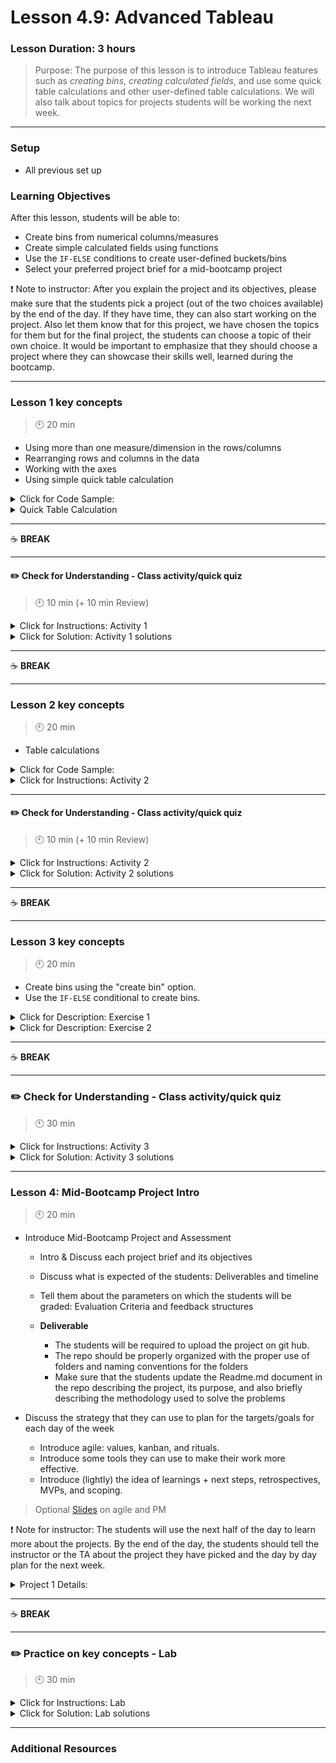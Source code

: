 # Lesson 4.9: Advanced Tableau

### Lesson Duration: 3 hours

> Purpose: The purpose of this lesson is to introduce Tableau features such as _creating bins_, _creating calculated fields_, and use some quick table calculations and other user-defined table calculations. We will also talk about topics for projects students will be working the next week.

---

### Setup

- All previous set up

### Learning Objectives

After this lesson, students will be able to:

- Create bins from numerical columns/measures
- Create simple calculated fields using functions
- Use the `IF-ELSE` conditions to create user-defined buckets/bins
- Select your preferred project brief for a mid-bootcamp project

:exclamation: Note to instructor: After you explain the project and its objectives, please make sure that the students pick a project (out of the two choices available) by the end of the day. If they have time, they can also start working on the project. Also let them know that for this project, we have chosen the topics for them but for the final project, the students can choose a topic of their own choice. It would be important to emphasize that they should choose a project where they can showcase their skills well, learned during the bootcamp.

---

### Lesson 1 key concepts

> :clock10: 20 min

- Using more than one measure/dimension in the rows/columns
- Rearranging rows and columns in the data
- Working with the axes
- Using simple quick table calculation

<details>
  <summary> Click for Code Sample:  </summary>

- In this exercise, we are trying to compare Control and Test Variations along with the number of clients who were present in the different steps in the complete process.
- Please refer to the tableau public link [here](https://public.tableau.com/profile/himanshu.aggarwal2552#!/vizhome/lesson_4_9_1/number_participants_by_variation-Step3).
- Instructions to obtain the plots are mentioned in the individual sheets
- Tableau files are also attached to the folder.

</details>

<details>
  <summary> Quick Table Calculation </summary>

![quick_table_calculation](https://education-team-2020.s3-eu-west-1.amazonaws.com/data-analytics/4.9-quick_table_calculation.png).

</details>

---

:coffee: **BREAK**

---

#### :pencil2: Check for Understanding - Class activity/quick quiz

> :clock10: 10 min (+ 10 min Review)

<details>
  <summary> Click for Instructions: Activity 1 </summary>

Encourage the students to play around with the features to learn more. Some of the things that the students can do could be:

- Reproduce the plot.
- Switch rows and columns and check if the plot looks better visually.
- Add another measure along with the Count of clients.
- Switch Test to the left and Control to the right.
- Color code the data based on the process step.
- For the tip detail add some other piece of information. <!-- 🚨🚨🚨 @himanshu: what does this mean? -->

</details>

<details>
  <summary>Click for Solution: Activity 1 solutions</summary>

- See [public tableau for solution](https://public.tableau.com/profile/alabarga#!/vizhome/Unit4-Lessons/lesson4_9_1a).

</details>

---

:coffee: **BREAK**

---

### Lesson 2 key concepts

> :clock10: 20 min

- Table calculations

<details>
  <summary> Click for Code Sample:  </summary>

- In this exercise, we are trying to find the percent of dropouts in each step of the process/ percent of people who continued to the next stage. And we are trying to compare between Control and Test variations.
- Please refer to the tableau public link [here](https://public.tableau.com/profile/himanshu.aggarwal2552#!/vizhome/lesson_4_9_2_table_calculations/percentage_drops3).
- Instructions to obtain the plots are mentioned in the individual sheets
- Tableau files are also attached to the folder.

:exclamation: Note for instructor: Encourage the students to play around with the features to learn more. The instructor should suggest some ideas for the students to try.

</details>

<details>
  <summary> Click for Instructions: Activity 2 </summary>

![table_calculations](https://education-team-2020.s3-eu-west-1.amazonaws.com/data-analytics/4.9-table_calculations.png)

</details>

---

#### :pencil2: Check for Understanding - Class activity/quick quiz

> :clock10: 10 min (+ 10 min Review)

<details>
  <summary> Click for Instructions: Activity 2 </summary>

- Create a plot showing the number of confirmations per week.
- Plot a different line for each variation.
- Use Table calculations to show a running total of confirmations.

</details>

<details>
  <summary>Click for Solution: Activity 2 solutions</summary>

- See [public tableau for solution](https://public.tableau.com/profile/alabarga#!/vizhome/Unit4-Lessons/lesson4_9_2).

</details>

---

:coffee: **BREAK**

---

### Lesson 3 key concepts

> :clock10: 20 min

- Create bins using the "create bin" option.
- Use the `IF-ELSE` conditional to create bins.

<details>
  <summary> Click for Description: Exercise 1  </summary>

- In the first exercise, we will create bins from the measure Client Age. We will see the distribution of how many people participated in each age group.
- Please refer to the tableau public link [here](https://public.tableau.com/profile/himanshu.aggarwal2552#!/vizhome/lesson_4_9_3_calculated_fields_with_bins/createbinsbuckets).
- Tableau files are also attached to the folder.

:exclamation: Note for instructor: Encourage the students to play around with the features to learn more.

![creating_bins_age_column](https://education-team-2020.s3-eu-west-1.amazonaws.com/data-analytics/4.9-creating_bins_age_column.png)

</details>

<details>
  <summary> Click for Description: Exercise 2  </summary>

- In the second exercise, we will use the `IF-ELSE` condition to create bins, and compare the average balances of each age group created.
- Please refer to the tableau public link [here](https://public.tableau.com/profile/himanshu.aggarwal2552#!/vizhome/lesson_4_9_3_calculated_fields_with_bins/createbinsbuckets).
- Tableau files are also attached to the folder.

![age_buckets](https://education-team-2020.s3-eu-west-1.amazonaws.com/data-analytics/4.9-age_buckets.png)

:exclamation: Note for instructors: Encourage the students to play around with the features to learn more. The instructor should suggest some ideas for the students to try there.

</details>

---

:coffee: **BREAK**

---

### :pencil2: Check for Understanding - Class activity/quick quiz

> :clock10: 30 min

<details>
  <summary> Click for Instructions: Activity 3 </summary>

- Create bins for the **Balance** measurement.
- Compare the distribution of balance for male and female customers (you may need to filter out some records).

</details>

<details>
  <summary>Click for Solution: Activity 3 solutions</summary>

- See [public tableau for solution](https://public.tableau.com/profile/alabarga#!/vizhome/Unit4-Lessons/lesson4_9_3).

</details>

---

### Lesson 4: Mid-Bootcamp Project Intro

> :clock10: 20 min

- Introduce Mid-Bootcamp Project and Assessment

  - Intro & Discuss each project brief and its objectives
  - Discuss what is expected of the students: Deliverables and timeline
  - Tell them about the parameters on which the students will be graded: Evaluation Criteria and feedback structures

  - **Deliverable**

    - The students will be required to upload the project on git hub.
    - The repo should be properly organized with the proper use of folders and naming conventions for the folders
    - Make sure that the students update the Readme.md document in the repo describing the project, its purpose, and also briefly describing the methodology used to solve the problems

- Discuss the strategy that they can use to plan for the targets/goals for each day of the week
  - Introduce agile: values, kanban, and rituals.
  - Introduce some tools they can use to make their work more effective.
  - Introduce (lightly) the idea of learnings + next steps, retrospectives, MVPs, and scoping.

> Optional [Slides](https://docs.google.com/presentation/d/1zWa1rrhr8CxyLynC4nEBPnTBaxflUMo5YUzG1KtICf0/edit?usp=sharing) on agile and PM

:exclamation: Note for instructor: The students will use the next half of the day to learn more about the projects. By the end of the day, the students should tell the instructor or the TA about the project they have picked and the day by day plan for the next week.

<details>
  <summary> Project 1 Details:  </summary>

> Note: Please check the `Unit 05` folder for the details. Students should let the instructor/TA know which project they will choose by the end of the day.

</details>

---

:coffee: **BREAK**

---

### :pencil2: Practice on key concepts - Lab

> :clock10: 30 min

<details>
  <summary> Click for Instructions: Lab </summary>

![Ironhack logo](https://i.imgur.com/1QgrNNw.png)

# Lab | Advanced Tableau visualization

Using previously saved `unit-4-lab.tbwx`:

1. Create a sheet with a Choropleth map of the number of customers per **State**.
2. Make a regression plot of **Customer Lifetime Value** and **Income**.
3. Create a boxplot relating **Total Claim Amount** and **Vehicle Size**.
4. Create a Dashboard with these new charts.
5. Create a story to summarize your analysis.

</details>

<details>
  <summary>Click for Solution: Lab solutions</summary>

See [public tableau for solution](https://public.tableau.com/profile/alabarga#!/vizhome/Unit4-Labs/lab4_9_1).

</details>

---

### Additional Resources
